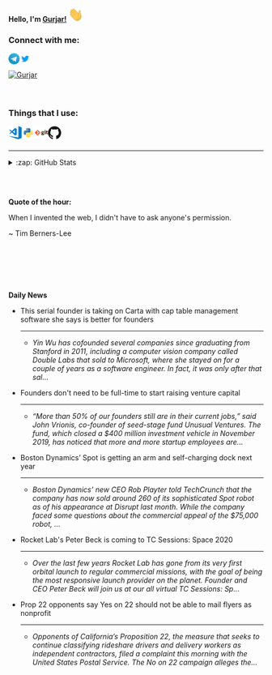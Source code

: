 #### Hello, I'm [Gurjar!](https://GurjarKing.github.io) <img src="https://raw.githubusercontent.com/ABSphreak/ABSphreak/master/gifs/Hi.gif" width="30px"></h2>


### Connect with me:

[<img align="left" alt="Gurjar | Telegram" width="22px" src="https://raw.githubusercontent.com/github/explore/80688e429a7d4ef2fca1e82350fe8e3517d3494d/topics/telegram/telegram.png" />][Telegram]
[<img align="left" alt="Gurjar | Twitter" width="22px" src="https://raw.githubusercontent.com/github/explore/80688e429a7d4ef2fca1e82350fe8e3517d3494d/topics/twitter/twitter.png" />][Twitter]
<br >
<br >
<a href="https://github.com/GurjarKing"><img src="https://komarev.com/ghpvc/?username=GurjarKing" alt="Gurjar" /></a> <br />
<br />
<br />
<!-- <br >

![](https://visitor-badge.glitch.me/badge?page_id=GurjarKing)

<br /> -->

### Things that I use:

[<img align="left" alt="Visual Studio Code" width="26px" src="https://raw.githubusercontent.com/github/explore/80688e429a7d4ef2fca1e82350fe8e3517d3494d/topics/visual-studio-code/visual-studio-code.png" />][VSCode]
[<img align="left" alt="Python" width="26px" src="https://raw.githubusercontent.com/github/explore/80688e429a7d4ef2fca1e82350fe8e3517d3494d/topics/python/python.png" />][Python]
[<img align="left" alt="Git" width="26px" src="https://raw.githubusercontent.com/github/explore/80688e429a7d4ef2fca1e82350fe8e3517d3494d/topics/git/git.png" />][Git]
[<img align="left" alt="GitHub" width="26px" src="https://raw.githubusercontent.com/github/explore/78df643247d429f6cc873026c0622819ad797942/topics/github/github.png" />][Github]

<br />
<br />

---
<details>
  <summary>:zap: GitHub Stats</summary>

<img align="left" alt="Gurjar's Github Stats" src="https://github-readme-stats.vercel.app/api?username=GurjarKing&show_icons=true&hide_border=true&count_private=true&include_all_commit=true&theme=algolia" />

</details>

<!-- ### 🔔 My latest tweet
<a href="https://twitter.com/Gurjar_King43" target="_blank">
	<img src="https://github.com/GurjarKing/GurjarKing/raw/master/tweet.png" width="70%" align="center" alt="Click to view on Twitter" title="My latest tweet, as an image"/>
</a> -->
<br>

<pre>

</pre>

**Quote of the hour:**

When I invented the web, I didn't have to ask anyone's permission.

~ Tim Berners-Lee
<pre>

</pre>
<br>
<pre>


</pre>
<strong>Daily News</strong>
  
  - This serial founder is taking on Carta with cap table management software she says is better for founders
     <hr/>
     
      - *Yin Wu has cofounded several companies since graduating from Stanford in 2011, including a computer vision company called Double Labs that sold to Microsoft, where she stayed on for a couple of years as a software engineer. In fact, it was only after that sal…*
     
  - Founders don't need to be full-time to start raising venture capital
      <hr/>
      
      - *“More than 50% of our founders still are in their current jobs,” said John Vrionis, co-founder of seed-stage fund Unusual Ventures. The fund, which closed a $400 million investment vehicle in November 2019, has noticed that more and more startup employees are…*
      
  - Boston Dynamics’ Spot is getting an arm and self-charging dock next year
      <hr/>
      
      - *Boston Dynamics’ new CEO Rob Playter told TechCrunch that the company has now sold around 260 of its sophisticated Spot robot as of his appearance at Disrupt last month. While the company faced some questions about the commercial appeal of the $75,000 robot, …*
      
  - Rocket Lab's Peter Beck is coming to TC Sessions: Space 2020
      <hr/>
      
      - *Over the last few years Rocket Lab has gone from its very first orbital launch to regular commercial missions, with the goal of being the most responsive launch provider on the planet. Founder and CEO Peter Beck will join us at our all virtual TC Sessions: Sp…*
       
  - Prop 22 opponents say Yes on 22 should not be able to mail flyers as nonprofit
      <hr/>
       
       - *Opponents of California’s Proposition 22, the measure that seeks to continue classifying rideshare drivers and delivery workers as independent contractors, filed a complaint this morning with the United States Postal Service. The No on 22 campaign alleges the…*
      

<br />

[VSCode]: https://code.visualstudio.com/
[Python]: https://www.python.org/
[Git]: https://git-scm.com/
[Github]: https://github.com/
[Telegram]: https://t.me/Gurjar_King/
[Twitter]: https://twitter.com/Gurjar_King43/
